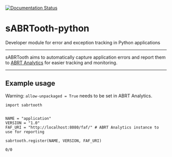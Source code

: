 [![Documentation Status](https://readthedocs.org/projects/sabrtooth-python/badge/?version=latest)](https://sabrtooth-python.readthedocs.io/en/latest/?badge=latest)

# sABRTooth-python
Developer module for error and exception tracking in Python applications

---

sABRTooth aims to automatically capture application errors and report them to
[ABRT Analytics](https://github.com/abrt/faf) for easier tracking and monitoring.

---

## Example usage

Warning: `allow-unpackaged = True` needs to be set in ABRT Analytics.

``` python3
import sabrtooth


NAME = "application"
VERSION = "1.0"
FAF_URI = "http://localhost:8080/faf/" # ABRT Analytics instance to use for reporting

sabrtooth.register(NAME, VERSION, FAF_URI)

0/0
```

